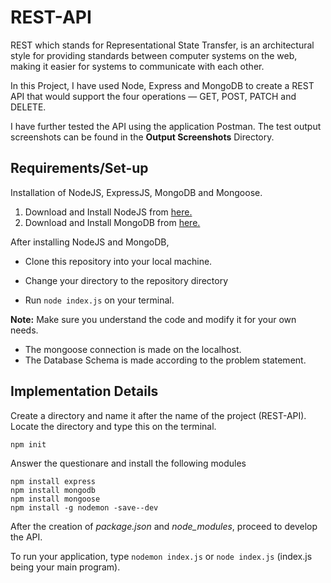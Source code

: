 # REST-API
REST which stands for Representational State Transfer, is an architectural style for providing standards between computer systems on the web, making it easier for systems to communicate with each other.

In this Project, I have used Node, Express and MongoDB to create a REST API that would support the four operations — GET, POST, PATCH and DELETE.

I have further tested the API using the application Postman. The test output screenshots can be found in the **Output Screenshots** Directory.

## Requirements/Set-up

Installation of NodeJS, ExpressJS, MongoDB and Mongoose.

1. Download and Install NodeJS from [here.](https://nodejs.org/en/)
2. Download and Install MongoDB from [here.](https://docs.mongodb.com/manual/installation/)

After installing NodeJS and MongoDB,

* Clone this repository into your local machine.

* Change your directory to the repository directory

* Run `node index.js` on your terminal.

**Note:** Make sure you understand the code and modify it for your own needs.

* The mongoose connection is made on the localhost.
* The Database Schema is made according to the problem statement.

## Implementation Details

Create a directory and name it after the name of the project (REST-API). Locate the directory and type this on the terminal.

`npm init`

Answer the questionare and install the following modules

```
npm install express
npm install mongodb
npm install mongoose
npm install -g nodemon -save--dev
```

After the creation of *package.json* and *node_modules*, proceed to develop the API.

To run your application, type `nodemon index.js` or `node index.js` (index.js being your main program).
